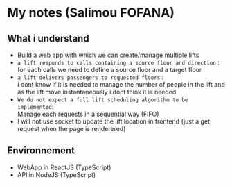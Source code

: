 # My notes (Salimou FOFANA)

## What i understand

- Build a web app with which we can create/manage multiple lifts
- `a lift responds to calls containing a source floor and direction` :\
  for each calls we need to define a source floor and a target floor
- `a lift delivers passengers to requested floors` :\
  i dont know if it is needed to manage the number of people in the lift and as the lift move instantaneously i dont think it is needed
- `We do not expect a full lift scheduling algorithm to be implemented`:\
  Manage each requests in a sequential way (FIFO)
- I will not use socket to update the lift location in frontend (just a get request when the page is renderered)

## Environnement

- WebApp in ReactJS (TypeScript)
- API in NodeJS (TypeScript)
